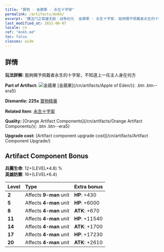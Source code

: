 ```yaml
---
title: "寶物 - 金蘋果 - 永生十字架"
permalink: /artifacts/Ankh/
excerpt: "魔法门之英雄无敌：战争纪元  金蘋果 - 永生十字架. 能夠賜予佩戴者永生的十字架，不知道上一任主人身在何方"
last_modified_at: 2021-06-07
locale: cn
ref: "Ankh.md"
toc: false
classes: wide
---
```




## 詳情

 **玩法詳解:** 能夠賜予佩戴者永生的十字架，不知道上一任主人身在何方

 **Part of Artifact:** ![金蘋果](/images/t/icon_artifact_49.png) [金蘋果](/cn/artifacts/Apple of Eden/){: .btn .btn--era5}

 **Dismantle: 225x** [寶物精華](/cn/Items/con_905/)

 **Related Item**: [永生十字架](/cn/Items/art_184/)

 **Quality:** [Orange Artifact Components](/cn/artifacts/Orange Artifact Components/){: .btn .btn--era5}

 **Upgrade cost:** [Artifact component upgrade cost](/cn/artifacts/Artifact Component Upgrade/)

## Artifact Component Bonus

  **兵團生命**: 12+(LEVEL\*4.8) %<br/>**英雄防禦**: 16+(LEVEL\*6.4)

  |  Level  | Type |    Extra bonus  | 
  |:--------|:-----|:----------------| 
  | **2** | Affects **9-man** unit | **HP**: +430 | 
  | **5** | Affects **4-man** unit | **HP**: +6000 | 
  | **8** | Affects **4-man** unit | **ATK**: +670 | 
  | **11** | Affects **4-man** unit | **HP**: +11540 | 
  | **14** | Affects **4-man** unit | **ATK**: +1700 | 
  | **17** | Affects **4-man** unit | **HP**: +17230 | 
  | **20** | Affects **4-man** unit | **ATK**: +2610 | 
